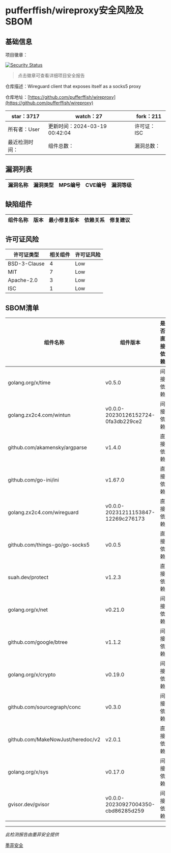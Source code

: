 # pufferffish/wireproxy安全风险及SBOM

## 基础信息

项目徽章：

[![Security Status](https://www.murphysec.com/platform3/v31/badge/1775589453765140480.svg)](https://www.murphysec.com/console/report/1775589453521870848/1775589453765140480)

> 点击徽章可查看详细项目安全报告

仓库描述：Wireguard client that exposes itself as a socks5 proxy

仓库地址：[https://github.com/pufferffish/wireproxy](https://github.com/pufferffish/wireproxy)

| star：3717 | watch：27 | fork：211 |
| ----------- | -------------- | ------------ |
| 所有者：User | 更新时间：2024-03-19 00:42:04 | 许可证：ISC |
| 最近检测时间： | 组件总数： | 漏洞总数： |




## 漏洞列表

| 漏洞名称 | 漏洞类型 | MPS编号 | CVE编号 | 漏洞等级 |
| ------- | ------ | ------- | ------ | ----- |





## 缺陷组件

| 组件名称 | 版本 | 最小修复版本 | 依赖关系 | 修复建议 |
| -------- | ---- | ------------ | -------- | -------- |





## 许可证风险

| 许可证类型 | 相关组件 | 许可证风险 |
| ---------- | -------- | ---------- |
|BSD-3-Clause|4|Low|
|MIT|7|Low|
|Apache-2.0|3|Low|
|ISC|1|Low|




## SBOM清单

| 组件名称 | 组件版本 | 是否直接依赖 | 仓库 |
| -------- | -------- | ------------ | ---- |
|golang.org/x/time|v0.5.0|间接依赖|go|
|golang.zx2c4.com/wintun|v0.0.0-20230126152724-0fa3db229ce2|间接依赖|go|
|github.com/akamensky/argparse|v1.4.0|直接依赖|go|
|github.com/go-ini/ini|v1.67.0|直接依赖|go|
|golang.zx2c4.com/wireguard|v0.0.0-20231211153847-12269c276173|直接依赖|go|
|github.com/things-go/go-socks5|v0.0.5|直接依赖|go|
|suah.dev/protect|v1.2.3|直接依赖|go|
|golang.org/x/net|v0.21.0|间接依赖|go|
|github.com/google/btree|v1.1.2|间接依赖|go|
|golang.org/x/crypto|v0.19.0|间接依赖|go|
|github.com/sourcegraph/conc|v0.3.0|间接依赖|go|
|github.com/MakeNowJust/heredoc/v2|v2.0.1|直接依赖|go|
|golang.org/x/sys|v0.17.0|间接依赖|go|
|gvisor.dev/gvisor|v0.0.0-20230927004350-cbd86285d259|间接依赖|go|


------

*此检测报告由墨菲安全提供*

[墨菲安全](www.murphysec.com)